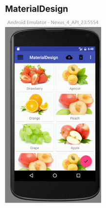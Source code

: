 # MaterialDesign
![image](https://github.com/LiaoJianKui/MaterialDesign/raw/master/MaterialDesign.gif)